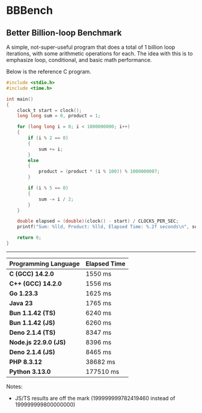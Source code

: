 # BBBench

## Better Billion-loop Benchmark

A simple, not-super-useful program that does a total of 1 billion loop iterations, with some arithmetic operations for each. The idea with this is to emphasize loop, conditional, and basic math performance.

Below is the reference C program.

```c
#include <stdio.h>
#include <time.h>

int main()
{
    clock_t start = clock();
    long long sum = 0, product = 1;

    for (long long i = 0; i < 1000000000; i++)
    {
        if (i % 2 == 0)
        {
            sum += i;
        }
        else
        {
            product = (product * (i % 100)) % 1000000007;
        }

        if (i % 5 == 0)
        {
            sum -= i / 2;
        }
    }

    double elapsed = (double)(clock() - start) / CLOCKS_PER_SEC;
    printf("Sum: %lld, Product: %lld, Elapsed Time: %.2f seconds\n", sum, product, elapsed);

    return 0;
}

```

---

| **Programming Language** | **Elapsed Time** |
| ------------------------ | ---------------- |
| **C (GCC) 14.2.0**       | 1550 ms          |
| **C++ (GCC) 14.2.0**     | 1556 ms          |
| **Go 1.23.3**            | 1625 ms          |
| **Java 23**              | 1765 ms          |
| **Bun 1.1.42 (TS)**      | 6240 ms          |
| **Bun 1.1.42 (JS)**      | 6260 ms          |
| **Deno 2.1.4 (TS)**      | 8347 ms          |
| **Node.js 22.9.0 (JS)**  | 8396 ms          |
| **Deno 2.1.4 (JS)**      | 8465 ms          |
| **PHP 8.3.12**           | 38682 ms         |
| **Python 3.13.0**        | 177510 ms        |

Notes:

- JS/TS results are off the mark (199999999782419460 instead of 199999999800000000)
